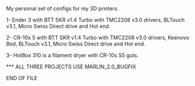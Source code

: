 My personal set of configs for my 3D printers.

1- Ender 3 with BTT SKR v1.4 Turbo with TMC2208 v3.0 drivers, BLTouch v3.1, Micro Swiss Direct drive and Hot end.

2- CR-10s 5 with BTT SKR v1.4 Turbo with TMC2208 v3.0 drivers, Keenovo Bed, BLTouch v3.1, Micro Swiss Direct drive and Hot end.

3- HotBox 310 is a filament dryer with CR-10s S5 guts.

*** ALL THREE PROJECTS USE MARLIN_2.0_BUGFIX

END OF FILE

